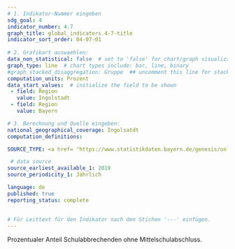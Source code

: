 ```yaml
---
# 1. Indikator-Nummer eingeben 
sdg_goal: 4 
indicator_number: 4.7
graph_title: global_indicators.4-7-title
indicator_sort_order: 04-07-01
 
# 2. Grafikart auswaehlen: 
data_non_statistical: false  # set to 'false' for chart/graph visualization 
graph_type: line  # chart types include: bar, line, binary 
#graph_stacked_disaggregation: Gruppe  ## uncomment this line for stacked bars. eplace 'Geschlecht' with the field of aggregation. 
computation_units: Prozent 
data_start_values:  # initialize the field to be shown  
 - field: Region 
   value: Ingolstadt 
 - field: Region 
   value: Bayern 

# 3. Berechnung und Quelle eingeben: 
national_geographical_coverage: Ingolsatdt 
computation_definitions: 

SOURCE_TYPE: <a href= "https://www.statistikdaten.bayern.de/genesis/online?operation=table&code=21111-107s&bypass=true&levelindex=1&levelid=1665381899858#abreadcrumb>LfStat</a>

 # data source  
source_earliest_available_1: 2019 
source_periodicity_1: Jährlich

language: de   
published: true 
reporting_status: complete
 
 
# Für Leittext für den Indikator nach den Stichen '---' einfügen. 
---
```

Prozentualer Anteil Schulabbrechenden ohne Mittelschulabschluss. <br>
